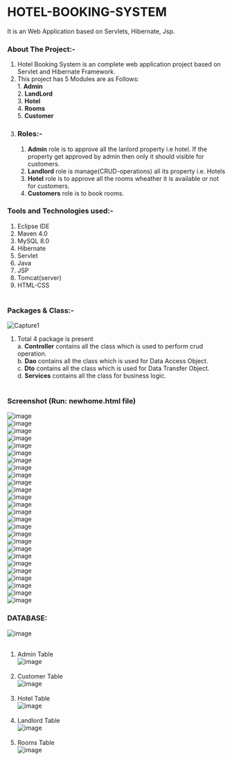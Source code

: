 # HOTEL-BOOKING-SYSTEM
It is an Web Application based on Servlets, Hibernate, Jsp.

### About The Project:-
1. Hotel Booking System is an complete web application project based on Servlet and Hibernate Framework.
2. This project has 5 Modules are as Follows: <br> 1. **Admin** <br> 2. **LandLord** <br> 3. **Hotel** <br> 4. **Rooms** <br> 5. **Customer**
3. ### Roles:- <br> 
   1.  **Admin** role is to approve all the lanlord property i.e hotel. If the property get approved by admin then only it should visible for customers.
   2.  **Landlord** role is manage(CRUD-operations) all its property i.e. Hotels
   3.  **Hotel** role is to approve all the rooms wheather it is available or not for customers.
   4.  **Customers**  role is to book rooms. <br>

### Tools and Technologies used:-

1. Eclipse IDE
2. Maven 4.0
3. MySQL 8.0
4. Hibernate
5. Servlet
6. Java
7. JSP
8. Tomcat(server)
9. HTML-CSS <br> <br>

### Packages & Class:-
![Capture1](https://user-images.githubusercontent.com/22257930/220373908-38792145-a65a-4563-b9ea-d7f4f5d7a4dd.PNG)
1. Total 4 package is present <br> a. **Controller** contains all the class which is used to perform crud operation. <br>   b. **Dao** contains all the class which is used for Data Access Object. <br>   c. **Dto** contains all the class which is used for Data Transfer Object. <br>   d. **Services** contains all the class for business logic. <br> <br>
 
 ### Screenshot (Run: newhome.html file)
![image](https://user-images.githubusercontent.com/22257930/226913316-b6db57a5-bda2-4c94-b941-07132f0c1cd4.png) <br>
![image](https://user-images.githubusercontent.com/22257930/226913558-02a998d3-eeb2-4041-83e0-2aefeb60bf5b.png) <br>
![image](https://user-images.githubusercontent.com/22257930/226913613-4f876012-3da5-4da7-a8a3-d4fb1f662aeb.png) <br>
![image](https://user-images.githubusercontent.com/22257930/226913655-451de266-2f9b-449e-8c19-ed0def746b1b.png) <br>
![image](https://user-images.githubusercontent.com/22257930/226913741-f94ec017-3dee-4667-b53f-5a7bf2bac12e.png) <br>
![image](https://user-images.githubusercontent.com/22257930/226913831-f594d9bc-3ffe-4965-8769-1f7548859b7c.png) <br>
![image](https://user-images.githubusercontent.com/22257930/226919556-fcf94ed5-2d09-486a-8f54-ccd086bd2801.png) <br> 
![image](https://user-images.githubusercontent.com/22257930/226919669-5a50c068-abb9-4487-b6bb-c772b2289c27.png) <br>
![image](https://user-images.githubusercontent.com/22257930/226919723-7134b7f5-ed51-474e-8754-ca8755a9eaf3.png) <br>
![image](https://user-images.githubusercontent.com/22257930/226919759-e65f8306-435f-46f8-a723-4089d1cd983a.png) <br>
![image](https://user-images.githubusercontent.com/22257930/226919967-bd3026d5-b5bf-4e02-9938-0c2cc3b2f796.png) <br>
![image](https://user-images.githubusercontent.com/22257930/226920040-1e82854d-aa1e-4993-8bcd-4825c39ca621.png) <br>
![image](https://user-images.githubusercontent.com/22257930/226920295-9452afc9-4f0f-4bee-92ab-e510233bc52e.png) <br>
![image](https://user-images.githubusercontent.com/22257930/226920531-72e6630a-2a68-4a67-82c9-b865c87dcbc7.png) <br>
![image](https://user-images.githubusercontent.com/22257930/226920666-0a9bd7b3-419a-43d1-a0f3-d9da4b344d6b.png) <br>
![image](https://user-images.githubusercontent.com/22257930/226920898-c9974561-6d3a-4eac-b420-8ea8e25bad0c.png) <br>
![image](https://user-images.githubusercontent.com/22257930/226926501-9a719ca2-f03a-4fd6-add8-32693430453e.png) <br>
![image](https://user-images.githubusercontent.com/22257930/226921783-f8b156c5-b5ae-488f-8c36-a0bb7035bc7f.png) <br>
![image](https://user-images.githubusercontent.com/22257930/226925896-a49afd29-5e3c-4cc5-88dc-6f6abd81ec75.png) <br>
![image](https://user-images.githubusercontent.com/22257930/226921935-f968e1c5-7f55-4523-801f-7c0abbbffc48.png) <br>
![image](https://user-images.githubusercontent.com/22257930/226921972-b876ae09-1784-4e48-a622-f778d44c6007.png) <br>
![image](https://user-images.githubusercontent.com/22257930/226922619-05fb5d10-a1eb-42a9-aef0-9b5a9111a0b3.png) <br>
![image](https://user-images.githubusercontent.com/22257930/226922783-79317868-7c6e-4978-b136-fb67933a44b8.png) <br>
![image](https://user-images.githubusercontent.com/22257930/226922996-eb190307-340f-4a9b-abce-6def85d9aca5.png) <br>
![image](https://user-images.githubusercontent.com/22257930/226923057-a4f830d3-4f03-4c2d-a68f-452b7a78ccb0.png) <br>
![image](https://user-images.githubusercontent.com/22257930/226923108-963d4164-67da-4759-af4c-5aa99671a884.png) <br>

### DATABASE:
![image](https://user-images.githubusercontent.com/22257930/226923752-cc38513c-d7e8-4370-a296-421c4504420a.png) <br><br>
1. Admin Table <br>
![image](https://user-images.githubusercontent.com/22257930/226923945-646ffc0e-288c-4676-a03d-ab4c90eb5431.png) <br> <br>
2. Customer Table <br>
![image](https://user-images.githubusercontent.com/22257930/226923998-f8524c4d-5775-443b-8f42-c31d67060041.png) <br> <br>
3. Hotel Table <br>
![image](https://user-images.githubusercontent.com/22257930/226924070-b7376906-6bb1-41f1-a47a-c2bd1b0c3475.png) <br> <br>
4. Landlord Table <br>
![image](https://user-images.githubusercontent.com/22257930/226924120-9945981f-ebf9-49e6-b884-8cee714fa134.png) <br> <br>
5. Rooms Table <br>
![image](https://user-images.githubusercontent.com/22257930/226924181-84bcf0d7-b69f-479e-a52d-247e41b29252.png) <br> <br>


